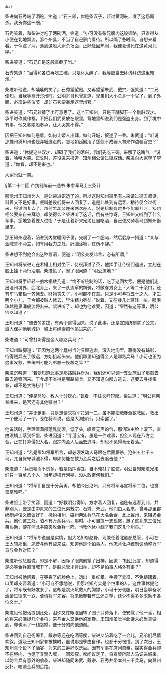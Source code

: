     五八 

   柴进向石秀端了酒碗，笑道：“石三郎，你是条汉子，赶过黄河来，凑了这场厮杀。我贺你这一碗。”

   石秀笑着，和柴进对吃了两碗洒，笑道：“小可没有柴兄腹内这般韬略，只省得从小便在北地飘流，那个州县，不当了自己家门看待。所以隔了些时间，自想来看看。于今渡了河，遇到这般大厮杀场面，正好赶回热闹，我便死也死在这黄河北岸。”

   柴进笑道：“石兄自是这般直截了当。”

   石秀笑道：“当得和各位再吃三碗。只是休太醉了，我等应当去拜访拜访这里知州。”

   柴进听他说，却嘻嘻的笑了。石秀望望他，又再望望朱武、戴宗，强笑道：“二兄便知。当我等离开邓州时，公明哥哥也曾言道，兄弟们大小总是一个官了，到了外面，必须讲些仪节，却非石秀要奉承这里州官。”

   柴进笑道：“石兄错猜了小可意思了。这个王知州，只是王黼脚下一个骯脏奴才。承平时作威作福，不把我们武员放在眼里，背地里却说我们是强盗出身。到了境中有事，他又爹娘般奉承，让人哭笑不得。”

   因把王知州如何恳情，如何让姬人出拜，如何开城，叙述了一番。朱武道：“听说那雄州奚知州也是弃城逃走的。怎地朝廷偏用了恁般不成器人物来作边疆官吏？”

   柴进道：“休提这些奴才，却碍了我们的酒兴，我们先吃三碗，来解了这晦气！”说着，哈哈大笑。正说时，差役进来报道：知州相公请过衙叙话。柴进向大家望了望道：“你看，却不是来也。”

   大家也就一笑。

   §第二十二回 卢统制阵前一通书 朱参军马上三条计

   那沧州王知州为人，是让柴进识透了的。所以这时知州衙里有人来请过衙去叙话，料着又不是好事，便叫差役们将来人回复了，道是此处到有远客，稍待便会过衙来，将话回复去了。州衙里却又连来两次差人，说是统制有远客不能离开时，知州相公要亲自来拜访，却使得么？柴进听了这话，倒有些惊讶，王知州又听到了什么军事，恁地急着要人过衙？于是让着新来兄弟且自吃酒，自己便又骑着马到知州衙里来。

   那王知州迎着，陪进到内堂暖阁子里，先唱了一个肥喏，然后躬身一揖道：“某与金贼誓不两立，如有用我力之处，肝脑涂地，在所不辞。”

   柴进想不到他会出这种言语，便道：“明公突发此言，必有所谓。”

   王知州将柴进让在术榻上相对坐下，侍役拜过了茶，他挥手让侍役们退出，立刻在脸上挂下两行泪痕。柴进慌了，瞪了眼问道：“明公怎地？”

   王知州将手轻轻一拍木榻矮几道：“悔不听统制的话，吃了这回大亏。便是他们走出沧州境界，西北角上，来了一队流窜的胡骑，将敝眷男女上下人等二十余口，还有车马箱柜一齐掳去。财物丧失了，小可都不在意。只是小可年将五十之人，才生两个小儿，于今都被贼人掳去，毕生精力尽矣。”说着，又在矮几上轻轻一拍，那泪珠越是泉涌般流将出来。紫进听了，却也为他难受，因道：“果然有这等事，明公何以知道？”

   王知州道：“随去的差拔，有两个逃得回来，说了此事。还是宣副统制拿了公文，派人保护他到城边，城上将绳索把他吊进来的。”

   柴进道：“可曾打听得是金人哪路兵马？”

   王知州跌脚道：“正因为这两个蠢材当时只顾逃命，滚入地沟里，藏得没有踪影，待得贼兵去了很远，方始抬起头来。他们哪里知道得金人是哪路兵马？小可也正为这事发愁，柴统制可能为弟想一挽救之策？”

   柴进沉吟道：“若是知道此事是那路贼兵所为，我们还可以调一支劲旅沿了那贼去路去追索回来。于今却不省得是哪路贼兵，又不知道向那方逃去，这要去寻找宝眷，却不是大海捞针？”

   王知州道：“便是恁般，教人十分灰心。”说着，不住长吁短叹。柴进道：“明公将柴某唤来，是否还有其他嘱咐？”

   王知州道：“并无他事，只是想请求将军策划一二。虽不能把敝眷全数救回，救出一个便活了一个。现在将军说，这是大海捞针，只索罢了。”

   他说话时，手理着满部蓬乱髭须，低了头，叹着无声的气，那泪珠由脸上滚下，直由须梢上落到怀里。柴进因道：“寻觅宝眷，虽是一件难事，但金人现在八方会合，正在打算侵犯大名，跟踪向金人后面去追寻，却也不见得毫无着落。”

   王知州道：“若是果如将军所言，却必须发动人马跟在后面厮杀。沧州五七千人马，兀自保守城池不得，却如何能在数万金兵之后去追击他？”

   柴进道：“兵贵精而不贵多，若是指挥得宜，自不难打了胜仗。明公当知柴进兄弟们只一百单八个人，当年却横行河朔，没人敢奈何我们。”

   王知州道：“将军们自是十分英勇，却怕今日沧州，只有将军与宣将军二位，也觉孤掌难呜。”

   柴进脸上带了笑容，回道：“好教明公得知，方才着人回复，道是有远客到此，并非别人，便是由中原来的三位兄弟戴宗、石秀、朱武。他们由大名来，曾与那里都统制卢俊义商议好了，檄约相州，磁州两处兵马在大名会合，北上冀州，来阻遏金兵。他们这三处，怕不有万余兵马，那时，小可自提一支孤旅，邀了这北来三位兄弟协助，便在河北平原夹攻金兵一阵，也教他休小觑了我们这几个州县。”

   王知州道：“将军所说自是实情，但大名知府赵野，现兼任着北道都总管，小可在王太辅那里，夙昔与他有些来往，知道他是个怕事人。他怎肯让卢统制调动整万军马与金兵对阵？”

   柴进听他恁般说，却是不解，因睁了眼向他望了出神。因道：“相公此言，却道得是必等金兵直薄城下了，是赵总管才肯出兵，却不是怕事人格外有事？”

   王知州被他问着，在哭丧了的脸色上，透出一重红晕，手搔了髭须，不免踌躇着，口里却支吾着道：“小可自不恁地说，但那赵知府实是个怕事的人。这件事休提他了，将军既有好友来了，这却是跳火坑救人的胸襟，小可十分佩服，明日当聊备水酒请过衙来一叙，便请将军先容。将来敝眷若有生还之望，还少不得多多求助于各位义士。”

   柴进见他把话提到此处，泪珠又在眼眶里转了圈子只待落下，使安慰了他一番，相约将来必活捉几个番将，来与金人交换他的家眷。王知州虽觉得此话未必当真做到，却也添了一线指望，便十分的向他道谢。

   柴进回到自己衙署里，戴宗等还在吃酒等侯，柴进又陪着吃了一会儿，兄弟们尽情欢叙。道及王知州家眷被掳时，虽说那是孽由自作，也都十分惋惜。到了次日，王知州真个设下了酒宴，为来的三筹好汉洗尘。因有军事在席间商量，探实得金兵却不在境内，也邀了宣赞入城，一同欢叙。席间议定了，将宣赞所部人马调进城来，以防金兵有意外的偷袭，柴进却随同朱武、戴宗、石秀共带本州三千兵马，向冀州反扑，暗袭金兵的后路。

